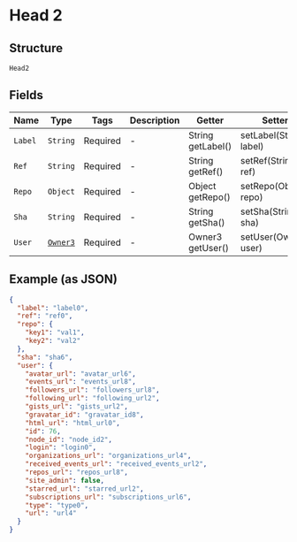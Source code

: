 
# Head 2

## Structure

`Head2`

## Fields

| Name | Type | Tags | Description | Getter | Setter |
|  --- | --- | --- | --- | --- | --- |
| `Label` | `String` | Required | - | String getLabel() | setLabel(String label) |
| `Ref` | `String` | Required | - | String getRef() | setRef(String ref) |
| `Repo` | `Object` | Required | - | Object getRepo() | setRepo(Object repo) |
| `Sha` | `String` | Required | - | String getSha() | setSha(String sha) |
| `User` | [`Owner3`](../../doc/models/owner-3.md) | Required | - | Owner3 getUser() | setUser(Owner3 user) |

## Example (as JSON)

```json
{
  "label": "label0",
  "ref": "ref0",
  "repo": {
    "key1": "val1",
    "key2": "val2"
  },
  "sha": "sha6",
  "user": {
    "avatar_url": "avatar_url6",
    "events_url": "events_url8",
    "followers_url": "followers_url8",
    "following_url": "following_url2",
    "gists_url": "gists_url2",
    "gravatar_id": "gravatar_id8",
    "html_url": "html_url0",
    "id": 76,
    "node_id": "node_id2",
    "login": "login0",
    "organizations_url": "organizations_url4",
    "received_events_url": "received_events_url2",
    "repos_url": "repos_url8",
    "site_admin": false,
    "starred_url": "starred_url2",
    "subscriptions_url": "subscriptions_url6",
    "type": "type0",
    "url": "url4"
  }
}
```

